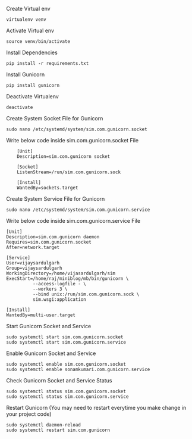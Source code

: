 
Create Virtual env

    virtualenv venv
  
Activate Virtual env

    source venv/bin/activate

Install Dependencies

    pip install -r requirements.txt
  
Install Gunicorn

    pip install gunicorn
  
Deactivate Virtualenv

    deactivate


Create System Socket File for Gunicorn

    sudo nano /etc/systemd/system/sim.com.gunicorn.socket
    

Write below code inside sim.com.gunicorn.socket File

        [Unit]
        Description=sim.com.gunicorn socket
        
        [Socket]
        ListenStream=/run/sim.com.gunicorn.sock
        
        [Install]
        WantedBy=sockets.target
        

Create System Service File for Gunicorn

    sudo nano /etc/systemd/system/sim.com.gunicorn.service
    

Write below code inside sim.com.gunicorn.service File

    [Unit]
    Description=sim.com.gunicorn daemon
    Requires=sim.com.gunicorn.socket
    After=network.target
    
    [Service]
    User=vijaysardulgarh
    Group=vijaysardulgarh
    WorkingDirectory=/home/vijasardulgarh/sim
    ExecStart=/home/raj/miniblog/mb/bin/gunicorn \
              --access-logfile - \
              --workers 3 \
              --bind unix:/run/sim.com.gunicorn.sock \
              sim.wsgi:application
    
    [Install]
    WantedBy=multi-user.target
    


Start Gunicorn Socket and Service

    sudo systemctl start sim.com.gunicorn.socket
    sudo systemctl start sim.com.gunicorn.service
    
Enable Gunicorn Socket and Service

    sudo systemctl enable sim.com.gunicorn.socket
    sudo systemctl enable sonamkumari.com.gunicorn.service

Check Gunicorn Socket and Service Status

    sudo systemctl status sim.com.gunicorn.socket
    sudo systemctl status sim.com.gunicorn.service
    
Restart Gunicorn (You may need to restart everytime you make change in your project code)

    sudo systemctl daemon-reload
    sudo systemctl restart sim.com.gunicorn
